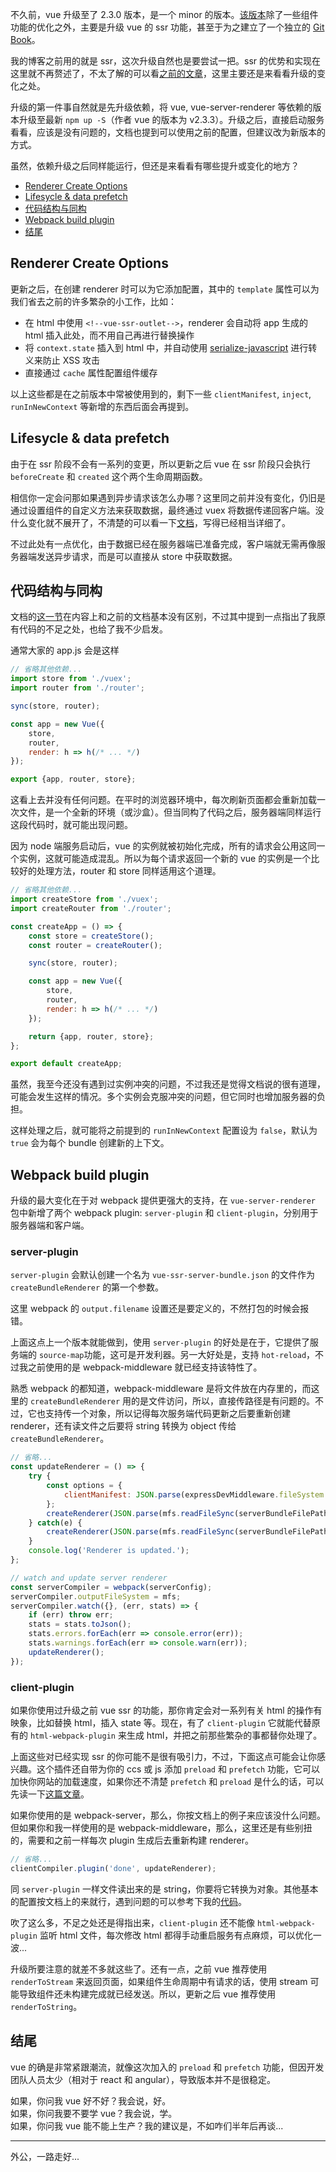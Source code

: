 不久前，vue 升级至了 2.3.0 版本，是一个 minor 的版本。[该版本](https://github.com/vuejs/vue/releases/tag/v2.3.0)除了一些组件功能的优化之外，主要是升级 vue 的 ssr 功能，甚至于为之建立了一个独立的 [Git Book](https://ssr.vuejs.org/en/)。

我的博客之前用的就是 ssr，这次升级自然也是要尝试一把。ssr 的优势和实现在这里就不再赘述了，不太了解的可以看[之前的文章](https://discipled.me/posts/ssr)，这里主要还是来看看升级的变化之处。

升级的第一件事自然就是先升级依赖，将 vue, vue-server-renderer 等依赖的版本升级至最新 `npm up -S`（作者 vue 的版本为 v2.3.3）。升级之后，直接启动服务看看，应该是没有问题的，文档也提到可以使用之前的配置，但建议改为新版本的方式。

虽然，依赖升级之后同样能运行，但还是来看看有哪些提升或变化的地方？

* [Renderer Create Options](#renderer-create-options)
* [Lifesycle & data prefetch](#lifesycle-data-prefetch)
* [代码结构与同构](#code-structure)
* [Webpack build plugin](#webpack-build-plugin)
* [结尾](#concultion)

<a name="renderer-create-options"></a>
## Renderer Create Options
更新之后，在创建 renderer 时可以为它添加配置，其中的 `template` 属性可以为我们省去之前的许多繁杂的小工作，比如：

* 在 html 中使用 `<!--vue-ssr-outlet-->`，renderer 会自动将 app 生成的 html 插入此处，而不用自己再进行替换操作
* 将 `context.state` 插入到 html 中，并自动使用 [serialize-javascript](https://github.com/yahoo/serialize-javascript) 进行转义来防止 XSS 攻击
* 直接通过 `cache` 属性配置组件缓存

以上这些都是在之前版本中常被使用到的，剩下一些 `clientManifest`, `inject`, `runInNewContext` 等新增的东西后面会再提到。

<a name="lifesycle-data-prefetch"></a>
## Lifesycle & data prefetch
由于在 ssr 阶段不会有一系列的变更，所以更新之后 vue 在 ssr 阶段只会执行 `beforeCreate` 和 `created` 这个两个生命周期函数。

相信你一定会问那如果遇到异步请求该怎么办哪？这里同之前并没有变化，仍旧是通过设置组件的自定义方法来获取数据，最终通过 vuex 将数据传递回客户端。没什么变化就不展开了，不清楚的可以看一下[文档](https://ssr.vuejs.org/en/data.html)，写得已经相当详细了。

不过此处有一点优化，由于数据已经在服务器端已准备完成，客户端就无需再像服务器端发送异步请求，而是可以直接从 store 中获取数据。

<a name="code-structure"></a>
## 代码结构与同构
文档的[这一节](https://ssr.vuejs.org/en/structure.html)在内容上和之前的文档基本没有区别，不过其中提到一点指出了我原有代码的不足之处，也给了我不少启发。

通常大家的 app.js 会是这样

```JavaScript
// 省略其他依赖...
import store from './vuex';
import router from './router';

sync(store, router);

const app = new Vue({
	store,
	router,
	render: h => h(/* ... */)
});

export {app, router, store};
```

这看上去并没有任何问题。在平时的浏览器环境中，每次刷新页面都会重新加载一次文件，是一个全新的环境（或沙盒）。但当同构了代码之后，服务器端同样运行这段代码时，就可能出现问题。

因为 node 端服务启动后，vue 的实例就被初始化完成，所有的请求会公用这同一个实例，这就可能造成混乱。所以为每个请求返回一个新的 vue 的实例是一个比较好的处理方法，router 和 store 同样适用这个道理。

```JavaScript
// 省略其他依赖...
import createStore from './vuex';
import createRouter from './router';

const createApp = () => {
	const store = createStore();
	const router = createRouter();

	sync(store, router);

	const app = new Vue({
		store,
		router,
		render: h => h(/* ... */)
	});

	return {app, router, store};
};

export default createApp;
```

虽然，我至今还没有遇到过实例冲突的问题，不过我还是觉得文档说的很有道理，可能会发生这样的情况。多个实例会克服冲突的问题，但它同时也增加服务器的负担。

这样处理之后，就可能将之前提到的 `runInNewContext` 配置设为 `false`，默认为 `true` 会为每个 bundle 创建新的上下文。

<a name="webpack-build-plugin"></a>
## Webpack build plugin
升级的最大变化在于对 webpack 提供更强大的支持，在 `vue-server-renderer` 包中新增了两个 webpack plugin: `server-plugin` 和 `client-plugin`，分别用于服务器端和客户端。

### server-plugin
`server-plugin` 会默认创建一个名为 `vue-ssr-server-bundle.json` 的文件作为 `createBundleRenderer` 的第一个参数。

这里 webpack 的 `output.filename` 设置还是要定义的，不然打包的时候会报错。

上面这点上一个版本就能做到，使用 `server-plugin` 的好处是在于，它提供了服务端的 `source-map`功能，这可是开发利器。另一大好处是，支持 `hot-reload`，不过我之前使用的是 webpack-middleware 就已经支持该特性了。

熟悉 webpack 的都知道，webpack-middleware 是将文件放在内存里的，而这里的 `createBundleRenderer` 用的是文件访问，所以，直接传路径是有问题的。不过，它也支持传一个对象，所以记得每次服务端代码更新之后要重新创建 renderer，还有读文件之后要将 string 转换为 object 传给 `createBundleRenderer`。

```JavaScript
// 省略...
const updateRenderer = () => {
	try {
		const options = {
			clientManifest: JSON.parse(expressDevMiddleware.fileSystem.readFileSync(clientManifestFilePath, 'utf-8'))
		};
		createRenderer(JSON.parse(mfs.readFileSync(serverBundleFilePath, 'utf-8')), options);
	} catch(e) {
		createRenderer(JSON.parse(mfs.readFileSync(serverBundleFilePath, 'utf-8')));
	}
	console.log('Renderer is updated.');
};

// watch and update server renderer
const serverCompiler = webpack(serverConfig);
serverCompiler.outputFileSystem = mfs;
serverCompiler.watch({}, (err, stats) => {
	if (err) throw err;
	stats = stats.toJson();
	stats.errors.forEach(err => console.error(err));
	stats.warnings.forEach(err => console.warn(err));
	updateRenderer();
});
```

### client-plugin
如果你使用过升级之前 vue ssr 的功能，那你肯定会对一系列有关 html 的操作有映象，比如替换 html，插入 state 等。现在，有了 `client-plugin` 它就能代替原有的 `html-webpack-plugin` 来生成 html，并把之前那些繁杂的事都替你处理了。

上面这些对已经实现 ssr 的你可能不是很有吸引力，不过，下面这点可能会让你感兴趣。这个插件还自带为你的 ccs 或 js 添加 `preload` 和 `prefetch` 功能，它可以加快你网站的加载速度，如果你还不清楚 `prefetch` 和 `preload` 是什么的话，可以先读一下[这篇文章](https://medium.com/reloading/preload-prefetch-and-priorities-in-chrome-776165961bbf)。

如果你使用的是 webpack-server，那么，你按文档上的例子来应该没什么问题。但如果你和我一样使用的是 webpack-middleware，那么，这里还是有些别扭的，需要和之前一样每次 plugin 生成后去重新构建 renderer。

```JavaScript
// 省略...
clientCompiler.plugin('done', updateRenderer);
```

同 `server-plugin` 一样文件读出来的是 string，你要将它转换为对象。其他基本的配置按文档上的来就行，遇到问题的可以参考下我的[代码](https://github.com/DiscipleD/blog)。

吹了这么多，不足之处还是得指出来，`client-plugin` 还不能像 `html-webpack-plugin` 监听 html 文件，每次修改 html 都得手动重启服务有点麻烦，可以优化一波...

升级所要注意的就差不多就这些了。还有一点，之前 vue 推荐使用 `renderToStream` 来返回页面，如果组件生命周期中有请求的话，使用 stream 可能导致组件还未构建完成就已经发送。所以，更新之后 vue 推荐使用 `renderToString`。

<a name="concultion"></a>
## 结尾
vue 的确是非常紧跟潮流，就像这次加入的 `preload` 和 `prefetch` 功能，但因开发团队人员太少（相对于 react 和 angular），导致版本并不是很稳定。

如果，你问我 vue 好不好？我会说，好。  
如果，你问我要不要学 vue？我会说，学。  
如果，你问我 vue 能不能上生产？我的建议是，不如咋们半年后再谈...

------------------------------------------
外公，一路走好...